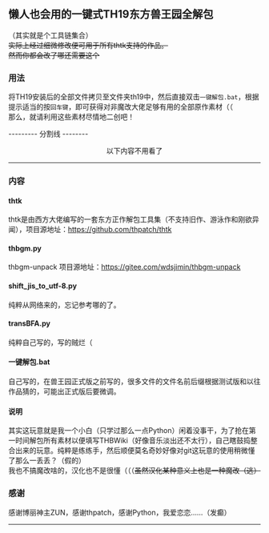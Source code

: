 ## 懒人也会用的一键式TH19东方兽王园全解包

（其实就是个工具链集合）<br />
<del>实际上经过细微修改便可用于所有thtk支持的作品。</del><br />
<del>然而你都会改了哪还需要这个</del>

### 用法
将TH19安装后的全部文件拷贝至文件夹th19中，然后直接双击<code>一键解包.bat</code>，根据提示适当的按<code>回车键</code>，即可获得对非魔改大佬足够有用的全部原作素材（（<br />
那么，就请利用这些素材尽情地二创吧！


--------- 分割线 --------

<center>以下内容不用看了</center>

-------------

### 内容

#### thtk
thtk是由西方大佬编写的一套东方正作解包工具集（不支持旧作、游泳作和刚欲异闻），项目源地址：https://github.com/thpatch/thtk

#### thbgm.py
thbgm-unpack
项目源地址：https://gitee.com/wdsjimin/thbgm-unpack

#### shift_jis_to_utf-8.py
纯粹从网络来的，忘记参考哪的了。

#### transBFA.py
纯粹自己写的，写的贼烂（

#### 一键解包.bat
自己写的，在兽王园正式版之前写的，很多文件的文件名前后缀根据测试版和以往作品猜的，可能出正式版后要微调。

#### 说明
其实这玩意就是我一个小白（只学过那么一点Python）闲着没事干，为了抢在第一时间解包所有素材以便填写THBWiki（好像音乐淡出还不太行），自己瞎鼓捣整合出来的玩意。纯粹是练练手，然后顺便莫名奇妙好像对git这玩意的使用稍微懂了那么一丢丢？（假的）<br>我也不搞魔改啥的，汉化也不是很懂（（（<del>虽然汉化某种意义上也是一种魔改（逃）</del>

### 感谢
感谢博丽神主ZUN，感谢thpatch，感谢Python，我爱恋恋……（发癫）

-----------

